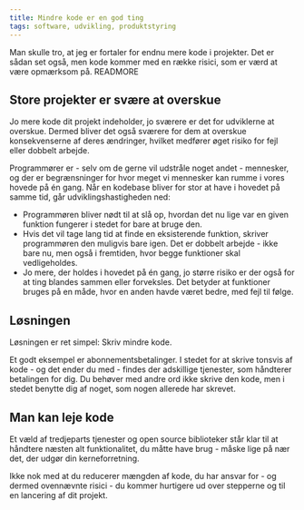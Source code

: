 ```yaml
---
title: Mindre kode er en god ting
tags: software, udvikling, produktstyring
---
```


Man skulle tro, at jeg er fortaler for endnu mere kode i projekter. Det er sådan set også, men kode kommer med en række risici, som er værd at være opmærksom på.
READMORE

## Store projekter er svære at overskue

Jo mere kode dit projekt indeholder, jo sværere er det for udviklerne at overskue. Dermed bliver det også sværere for dem at overskue konsekvenserne af deres ændringer, hvilket medfører øget risiko for fejl eller dobbelt arbejde.

Programmører er - selv om de gerne vil udstråle noget andet - mennesker, og der er begrænsninger for hvor meget vi mennesker kan rumme i vores hovede på én gang. Når en kodebase bliver for stor at have i hovedet på samme tid, går udviklingshastigheden ned:

* Programmøren bliver nødt til at slå op, hvordan det nu lige var en given funktion fungerer i stedet for bare at bruge den.
* Hvis det vil tage lang tid at finde en eksisterende funktion, skriver programmøren den muligvis bare igen. Det er dobbelt arbejde - ikke bare nu, men også i fremtiden, hvor begge funktioner skal vedligeholdes.
* Jo mere, der holdes i hovedet på én gang, jo større risiko er der også for at ting blandes sammen eller forveksles. Det betyder at funktioner bruges på en måde, hvor en anden havde været bedre, med fejl til følge.

## Løsningen

Løsningen er ret simpel: Skriv mindre kode.

Et godt eksempel er abonnementsbetalinger. I stedet for at skrive tonsvis af kode - og det ender du med - findes der adskillige tjenester, som håndterer betalingen for dig. Du behøver med andre ord ikke skrive den kode, men i stedet benytte dig af noget, som nogen allerede har skrevet.

## Man kan leje kode

Et væld af tredjeparts tjenester og open source biblioteker står klar til at håndtere næsten alt funktionalitet, du måtte have brug - måske lige på nær det, der udgør din kerneforretning.

Ikke nok med at du reducerer mængden af kode, du har ansvar for - og dermed ovennævnte risici - du kommer hurtigere ud over stepperne og til en lancering af dit projekt.
